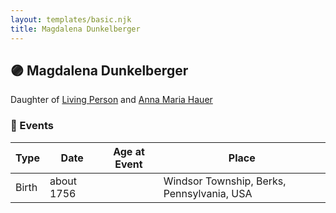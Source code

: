 ```yaml
---
layout: templates/basic.njk
title: Magdalena Dunkelberger
---
```

## 🟣 Magdalena Dunkelberger

Daughter of [Living Person](/people/1/13545057) and [Anna Maria Hauer](/people/2/22963774)

### 📆 Events

Type | Date | Age at Event | Place
------ | ------ | ------ | ------
Birth | about 1756 |  | Windsor Township, Berks, Pennsylvania, USA
